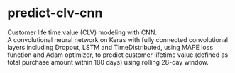 # predict-clv-cnn

Customer life time value (CLV) modeling with CNN. <br>
A convolutional neural network on Keras with fully connected convolutional layers including Dropout, LSTM and TimeDistributed, 
using MAPE loss function and Adam optimizer, to predict customer lifetime value (defined as total purchase amount within 180 days) 
using rolling 28-day window.

